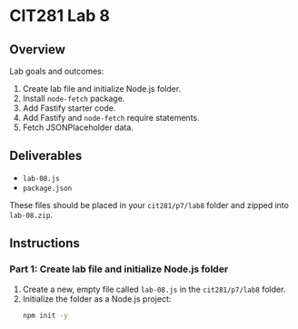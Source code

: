 # CIT281 Lab 8

## Overview

Lab goals and outcomes:

1. Create lab file and initialize Node.js folder.
2. Install `node-fetch` package.
3. Add Fastify starter code.
4. Add Fastify and `node-fetch` require statements.
5. Fetch JSONPlaceholder data.

## Deliverables

- `lab-08.js`
- `package.json`

These files should be placed in your `cit281/p7/lab8` folder and zipped into `lab-08.zip`.

## Instructions

### Part 1: Create lab file and initialize Node.js folder

1. Create a new, empty file called `lab-08.js` in the `cit281/p7/lab8` folder.
2. Initialize the folder as a Node.js project:
   ```sh
   npm init -y
